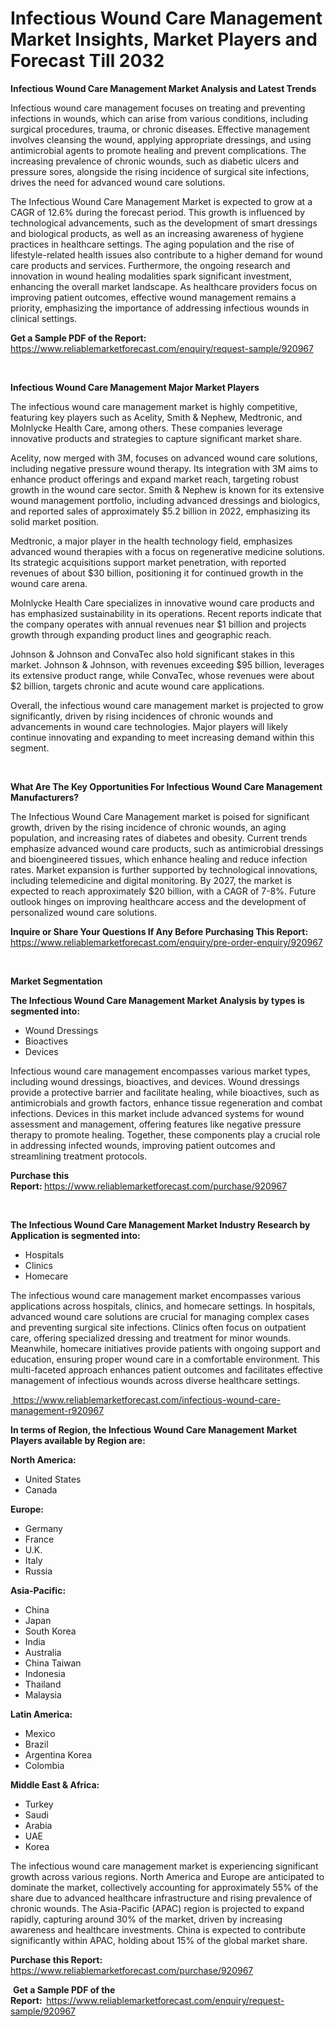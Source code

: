 <p><h1>Infectious Wound Care Management Market Insights, Market Players and Forecast Till 2032</h1></p><p><strong>Infectious Wound Care Management Market Analysis and Latest Trends</strong></p>
<p><p>Infectious wound care management focuses on treating and preventing infections in wounds, which can arise from various conditions, including surgical procedures, trauma, or chronic diseases. Effective management involves cleansing the wound, applying appropriate dressings, and using antimicrobial agents to promote healing and prevent complications. The increasing prevalence of chronic wounds, such as diabetic ulcers and pressure sores, alongside the rising incidence of surgical site infections, drives the need for advanced wound care solutions.</p><p>The Infectious Wound Care Management Market is expected to grow at a CAGR of 12.6% during the forecast period. This growth is influenced by technological advancements, such as the development of smart dressings and biological products, as well as an increasing awareness of hygiene practices in healthcare settings. The aging population and the rise of lifestyle-related health issues also contribute to a higher demand for wound care products and services. Furthermore, the ongoing research and innovation in wound healing modalities spark significant investment, enhancing the overall market landscape. As healthcare providers focus on improving patient outcomes, effective wound management remains a priority, emphasizing the importance of addressing infectious wounds in clinical settings.</p></p>
<p><strong>Get a Sample PDF of the Report:&nbsp;</strong> <a href="https://www.reliablemarketforecast.com/enquiry/request-sample/920967?utm_campaign=1900&utm_medium=2&utm_source=Github&utm_content=ia&utm_term=18042025&utm_id=infectious-wound-care-management">https://www.reliablemarketforecast.com/enquiry/request-sample/920967</a></p>
<p>&nbsp;</p>
<p><strong>Infectious Wound Care Management Major Market Players</strong></p>
<p><p>The infectious wound care management market is highly competitive, featuring key players such as Acelity, Smith & Nephew, Medtronic, and Molnlycke Health Care, among others. These companies leverage innovative products and strategies to capture significant market share.</p><p>Acelity, now merged with 3M, focuses on advanced wound care solutions, including negative pressure wound therapy. Its integration with 3M aims to enhance product offerings and expand market reach, targeting robust growth in the wound care sector. Smith & Nephew is known for its extensive wound management portfolio, including advanced dressings and biologics, and reported sales of approximately $5.2 billion in 2022, emphasizing its solid market position.</p><p>Medtronic, a major player in the health technology field, emphasizes advanced wound therapies with a focus on regenerative medicine solutions. Its strategic acquisitions support market penetration, with reported revenues of about $30 billion, positioning it for continued growth in the wound care arena.</p><p>Molnlycke Health Care specializes in innovative wound care products and has emphasized sustainability in its operations. Recent reports indicate that the company operates with annual revenues near $1 billion and projects growth through expanding product lines and geographic reach.</p><p>Johnson & Johnson and ConvaTec also hold significant stakes in this market. Johnson & Johnson, with revenues exceeding $95 billion, leverages its extensive product range, while ConvaTec, whose revenues were about $2 billion, targets chronic and acute wound care applications.</p><p>Overall, the infectious wound care management market is projected to grow significantly, driven by rising incidences of chronic wounds and advancements in wound care technologies. Major players will likely continue innovating and expanding to meet increasing demand within this segment.</p></p>
<p>&nbsp;</p>
<p><strong>What Are The Key Opportunities For Infectious Wound Care Management Manufacturers?</strong></p>
<p><p>The Infectious Wound Care Management market is poised for significant growth, driven by the rising incidence of chronic wounds, an aging population, and increasing rates of diabetes and obesity. Current trends emphasize advanced wound care products, such as antimicrobial dressings and bioengineered tissues, which enhance healing and reduce infection rates. Market expansion is further supported by technological innovations, including telemedicine and digital monitoring. By 2027, the market is expected to reach approximately $20 billion, with a CAGR of 7-8%. Future outlook hinges on improving healthcare access and the development of personalized wound care solutions.</p></p>
<p><strong>Inquire or Share Your Questions If Any Before Purchasing This Report:</strong> <a href="https://www.reliablemarketforecast.com/enquiry/pre-order-enquiry/920967?utm_campaign=1900&utm_medium=2&utm_source=Github&utm_content=ia&utm_term=18042025&utm_id=infectious-wound-care-management">https://www.reliablemarketforecast.com/enquiry/pre-order-enquiry/920967</a></p>
<p>&nbsp;</p>
<p><strong>Market Segmentation</strong></p>
<p><strong>The Infectious Wound Care Management Market Analysis by types is segmented into:</strong></p>
<p><ul><li>Wound Dressings</li><li>Bioactives</li><li>Devices</li></ul></p>
<p><p>Infectious wound care management encompasses various market types, including wound dressings, bioactives, and devices. Wound dressings provide a protective barrier and facilitate healing, while bioactives, such as antimicrobials and growth factors, enhance tissue regeneration and combat infections. Devices in this market include advanced systems for wound assessment and management, offering features like negative pressure therapy to promote healing. Together, these components play a crucial role in addressing infected wounds, improving patient outcomes and streamlining treatment protocols.</p></p>
<p><strong>Purchase this Report:&nbsp;</strong><a href="https://www.reliablemarketforecast.com/purchase/920967?utm_campaign=1900&utm_medium=2&utm_source=Github&utm_content=ia&utm_term=18042025&utm_id=infectious-wound-care-management">https://www.reliablemarketforecast.com/purchase/920967</a></p>
<p>&nbsp;</p>
<p><strong>The Infectious Wound Care Management Market Industry Research by Application is segmented into:</strong></p>
<p><ul><li>Hospitals</li><li>Clinics</li><li>Homecare</li></ul></p>
<p><p>The infectious wound care management market encompasses various applications across hospitals, clinics, and homecare settings. In hospitals, advanced wound care solutions are crucial for managing complex cases and preventing surgical site infections. Clinics often focus on outpatient care, offering specialized dressing and treatment for minor wounds. Meanwhile, homecare initiatives provide patients with ongoing support and education, ensuring proper wound care in a comfortable environment. This multi-faceted approach enhances patient outcomes and facilitates effective management of infectious wounds across diverse healthcare settings.</p></p>
<p><a href="https://www.reliablemarketforecast.com/infectious-wound-care-management-r920967?utm_campaign=1900&utm_medium=2&utm_source=Github&utm_content=ia&utm_term=18042025&utm_id=infectious-wound-care-management">&nbsp;https://www.reliablemarketforecast.com/infectious-wound-care-management-r920967</a></p>
<p><strong>In terms of Region, the Infectious Wound Care Management Market Players available by Region are:</strong></p>
<p>
    <p> <strong> North America: </strong>
        <ul>
            <li>United States</li>
            <li>Canada</li>
        </ul>
        </p> 
    <p> <strong> Europe: </strong>
        <ul>
            <li>Germany</li>
            <li>France</li>
            <li>U.K.</li>
            <li>Italy</li>
            <li>Russia</li>
        </ul>
        </p> 
    <p> <strong> Asia-Pacific: </strong>
        <ul>
            <li>China</li>
            <li>Japan</li>
            <li>South Korea</li>
            <li>India</li>
            <li>Australia</li>
            <li>China Taiwan</li>
            <li>Indonesia</li>
            <li>Thailand</li>
            <li>Malaysia</li>
        </ul>
        </p> 
    <p> <strong> Latin America: </strong>
        <ul>
            <li>Mexico</li>
            <li>Brazil</li>
            <li>Argentina Korea</li>
            <li>Colombia</li>
        </ul>
        </p> 
    <p> <strong> Middle East & Africa: </strong>
        <ul>
            <li>Turkey</li>
            <li>Saudi</li>
            <li>Arabia</li>
            <li>UAE</li>
            <li>Korea</li>
        </ul>
    </p>
    </p>
<p><p>The infectious wound care management market is experiencing significant growth across various regions. North America and Europe are anticipated to dominate the market, collectively accounting for approximately 55% of the share due to advanced healthcare infrastructure and rising prevalence of chronic wounds. The Asia-Pacific (APAC) region is projected to expand rapidly, capturing around 30% of the market, driven by increasing awareness and healthcare investments. China is expected to contribute significantly within APAC, holding about 15% of the global market share.</p></p>
<p><strong>Purchase this Report: </strong><a href="https://www.reliablemarketforecast.com/purchase/920967?utm_campaign=1900&utm_medium=2&utm_source=Github&utm_content=ia&utm_term=18042025&utm_id=infectious-wound-care-management">https://www.reliablemarketforecast.com/purchase/920967</a></p>
<p>&nbsp;<strong>Get a Sample PDF of the Report:&nbsp;&nbsp;</strong><a href="https://www.reliablemarketforecast.com/enquiry/request-sample/920967?utm_campaign=1900&utm_medium=2&utm_source=Github&utm_content=ia&utm_term=18042025&utm_id=infectious-wound-care-management">https://www.reliablemarketforecast.com/enquiry/request-sample/920967</a></p>
<p><strong></strong></p>
<p><p></p><p></p><p></p></p>